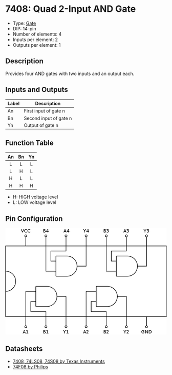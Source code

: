 # 7408: Quad 2-Input AND Gate

- Type: [Gate](gates.md)
- DIP: 14-pin
- Number of elements: 4
- Inputs per element: 2
- Outputs per element: 1

## Description

Provides four AND gates with two inputs and an output each.

## Inputs and Outputs

| Label | Description            |
| ----- | ---------------------- |
| An    | First input of gate n  |
| Bn    | Second input of gate n |
| Yn    | Output of gate n       |

## Function Table

| An  | Bn  | Yn  |
|:---:|:---:|:---:|
| L   | L   | L   |
| L   | H   | L   |
| H   | L   | L   |
| H   | H   | H   |

- H: HIGH voltage level
- L: LOW voltage level

## Pin Configuration

![](7408-dip.png)

## Datasheets

- [7408, 74LS08, 74S08 by Texas Instruments](http://www.ti.com.cn/cn/lit/ds/sdls033/sdls033.pdf)
- [74F08 by Philips](http://www.nxp.com/documents/data_sheet/74F08.pdf)
